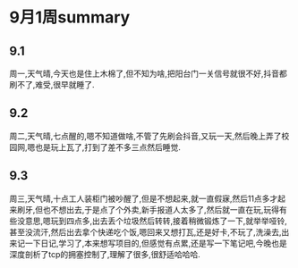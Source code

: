 # 9月1周summary

## 9.1
  周一,天气晴,今天也是住上木棉了,但不知为啥,把阳台门一关信号就很不好,抖音都刷不了,难受,很早就睡了.
## 9.2
  周二,天气晴,七点醒的,嗯不知道做啥,不管了先刷会抖音,又玩一天,然后晚上弄了校园网,嗯也是玩上瓦了,打到了差不多三点然后睡觉.
## 9.3
  周三,天气晴,十点工人装柜门被吵醒了,但是不想起来,就一直假寐,然后11点多才起来刷牙,但也不想出去,于是点了个外卖,新手报道人太多了,然后就一直在玩,玩得有些没意思,嗯玩到四点多,出去丢个垃圾然后转转,接着稍微锻炼了一下,就举举哑铃,甚至没流汗,然后出去拿个快递吃个饭,嗯回来又想打瓦,还是好卡,不玩了,洗澡去,出来记一下日记,学习了,本来想写项目的,但感觉有点累,还是写一下笔记吧,今晚也是深度剖析了tcp的拥塞控制了,理解了很多,很舒适哈哈哈.